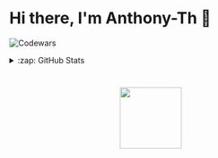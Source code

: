 # Hi there, I'm Anthony-Th 👋
<!--
**anthony-th/anthony-th** is a ✨ _special_ ✨ repository because its `README.md` (this file) appears on your GitHub profile.

Here are some ideas to get you started:

- 🔭 I’m currently working on ...
- 🌱 I’m currently learning ...
- 👯 I’m looking to collaborate on ...
- 🤔 I’m looking for help with ...
- 💬 Ask me about ...
- 📫 How to reach me: ...
- 😄 Pronouns: ...
- ⚡ Fun fact: ...
-->

<!-- [![Top Langs](https://github-readme-stats.vercel.app/api/top-langs/?username=anthony-th&layout=compact)](https://github.com/anuraghazra/github-readme-stats) -->
![Codewars](https://www.codewars.com/users/anthony-th/badges/large/?viewBox="0,0,495,40") 

<!-- <a href="https://github.com/anthony-th/github-readme-stats"><img height=150
                                                                  src="https://github-readme-stats.vercel.app/api/top-langs/?username=anthony-th&layout=compact"/></a> -->
                       
<!-- ![image](https://github-readme-stats.vercel.app/api/top-langs/?username=anthony-th&layout=compact)                       
                       
![Top Langs](https://github-readme-stats.vercel.app/api/top-langs/?username=anthony-th&layout=compact) -->


<details>
  <summary>:zap: GitHub Stats</summary>
  <img align="left" alt="anthony-th's GitHub Stats" src="https://github-readme-stats.vercel.app/api?username=anthony-th&show_icons=true&hide_border=false&title_color=ff652f&icon_color=FFE400&bg_color=09131B&text_color=ffffff&border_color=0c1a25" /><br/>

</details>
<div align="center" style="margin: 40px 0">
   <a href="https://github.com/anthony-th/github-profile-views-counter">
       <img width="110px" src="https://komarev.com/ghpvc/?username=anthony-th&color=DE002D">
   </a>
</div>

